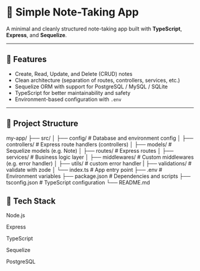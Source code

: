 # 📝 Simple Note-Taking App

A minimal and cleanly structured note-taking app built with **TypeScript**, **Express**, and **Sequelize**.

---

## 🚀 Features

- Create, Read, Update, and Delete (CRUD) notes
- Clean architecture (separation of routes, controllers, services, etc.)
- Sequelize ORM with support for PostgreSQL / MySQL / SQLite
- TypeScript for better maintainability and safety
- Environment-based configuration with `.env`

---

## 📂 Project Structure

my-app/
├── src/
│ ├── config/ # Database and environment config
│ ├── controllers/ # Express route handlers (controllers)
│ ├── models/ # Sequelize models (e.g. Note)
│ ├── routes/ # Express routes
│ ├── services/ # Business logic layer
│ ├── middlewares/ # Custom middlewares (e.g. error handler)
│ ├── utils/ # custom error handler
| ├── validations/ # validate with zode
│ └── index.ts # App entry point
├── .env # Environment variables
├── package.json # Dependencies and scripts
├── tsconfig.json # TypeScript configuration
└── README.md



## 📌 Tech Stack

Node.js

Express

TypeScript

Sequelize

PostgreSQL





